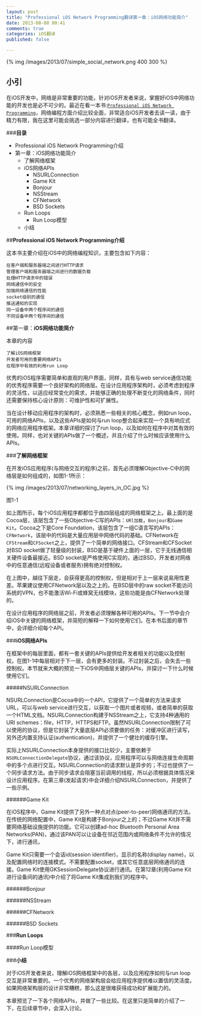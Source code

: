```yaml
---
layout: post
title: "Professional iOS Network Programming翻译第一章：iOS网络功能简介"
date: 2013-08-08 00:41
comments: true
categories: iOS翻译
published: false

---
```

{% img /images/2013/07/simple_social_network.png 400 300 %}


## **小引**

在iOS开发中，网络是非常重要的功能，针对iOS开发者来说，掌握好iOS中网络功能的开发也是必不可少的。最近在看一本书:[`Professional iOS Network Programming`](http://www.amazon.com/Professional-iOS-Network-Programming-Connecting/dp/1118362403)，网络编程方面介绍比较全面，非常适合iOS开发者去读一读，由于精力有限，我在这里可能会挑选一部分内容进行翻译，也有可能全书翻译。

<!--more-->

###**目录**
* Professional iOS Network Programming介绍
* 第一章：iOS网络功能简介
	* 了解网络框架
	* iOS网络APIs
		* NSURLConnection
		* Game Kit
		* Bonjour
		* NSStream
		* CFNetwork
		* BSD Sockets
	* Run Loops
		* Run Loop模型
	* 小结


##**Professional iOS Network Programming介绍**

这本书主要介绍在iOS中的网络编程知识，主要包含如下内容：

	在客户端和服务器端之间进行HTTP请求
	管理客户端和服务器端之间进行的数据负载
	处理HTTP请求中的错误
	网络通信中的安全
	加强网络通信的性能
	socket级别的通信
	推送通知的实现
	同一设备中两个程序间的通信
	不同设备中两个程序间的通信

##第一章：**iOS网络功能简介**

本章的内容

	了解iOS网络框架
	开发者可用的重要网络APIs
	在程序中有效的利用run Loop

优秀的iOS程序需要简单和直观的用户界面，同样，具有与web service通信功能的优秀程序需要一个良好架构的网络层。在设计应用程序架构时，必须考虑到程序的灵活性，以适应经常变化的需求，并能够正确的处理不断变化的网络条件，同时还需要保持核心设计原则：可维护性和可扩展性。

当在设计移动应用程序的架构时，必须熟悉一些相关的核心概念，例如run loop，可用的网络APIs，以及这些APIs是如何与run loop整合起来实现一个具有响应式的网络应用程序框架。本章详细的探讨了run loop，以及如何在程序中对其有效的使用。同样，也对关键的APIs做了一个概述，并且介绍了什么时候应该使用什么APIs。

###**了解网络框架**

在开发iOS应用程序(与网络交互的程序)之前，首先必须理解Objective-C中的网络层是如何组成的，如图1-1所示：

{% img /images/2013/07/networking_layers_in_OC.jpg %}

图1-1

如上图所示，每个iOS应用程序都都位于由四层组成的网络框架之上。最上面的是Cocoa层，该层包含了一些Objective-C写的APIs：`URl加载`，`Bonjour`和`Game Kit`。Cocoa之下是Core Foundation，该层包含了一组C语言写的APIs：`CFNetwork`，该层中的代码是大量应用层中网络代码的基础。CFNetwork在`CFStream`和`CFSocket`之上，提供了一个简单的网络接口。CFStream和CFSocket对BSD socket做了轻量级的封装，BSD是基于硬件上面的一层，它于无线通信相关硬件设备最接近。BSD socket是严格使用C实现的，通过BSD，开发者对网络中的任意通信(远程设备或者服务)拥有绝对控制权。

在上图中，越往下层走，会获得更高的控制权，但是相对于上一层来说易用性更差。苹果建议使用CFNetwork层以及之上的。在BSD层中的raw socket不能访问系统的VPN，也不能激活Wi-Fi或蜂窝无线模块，这些功能是由CFNetwork处理的。

在设计应用程序的网络层之前，开发者必须理解各种可用的APIs。下一节中会介绍iOS中关键的网络框架，并简短的解释一下如何使用它们。在本书后面的章节中，会详细介绍每个APi。


###**iOS网络APIs**

在框架中的每层里面，都有一套关键的APIs提供给开发者相关的功能以及控制权。在图1-1中每层相对于下一层，会有更多的封装。不过封装之后，会失去一些控制权。本节就来大概的预览一下iOS中网络层关键的APIs，并探讨一下什么时候使用它们。

#####NSURLConnection

NSURLConnection是Cocoa中的一个API，它提供了一个简单的方法来请求URL，可以与web service进行交互，以获取一个图片或者视频，或者简单的获取一个HTML文档。NSURLConnection构建于NSStream之上，它支持4种通用的URI schemes：file，HTTP，HTTPS和FTP。虽然NSURLConnection限制了可以使用的协议，但是它封装了大量底层API必须要做的任务：对缓冲区进行读写，另外还内置支持认证(authentication)，并提供了一个健壮的缓存引擎。

实际上NSURLConnection本身提供的接口比较少，主要依赖于`NSURLConnectionDelegate`协议，通过该协议，应用程序可以与网络连接生命周期中的多个点进行交互。NSURLConnection的请求默认是异步的；不过也提供了一个同步请求方法。由于同步请求会阻塞当前调用的线程，所以必须根据具体情况来设计应用程序。在第三章(发起请求)中会详细介绍NSURLConnection，并提供了一些示例。

######Game Kit

在iOS程序中，Game Kit提供了另外一种点对点(peer-to-peer)网络通讯的方法。在传统的网络配置中，Game Kit是构建于Bonjour之上的；不过Game Kit并不需要网络基础设施提供的功能。它可以创建ad-hoc Bluetooth Personal Area Networks(PAN)，通过该PAN可以让设备在邻近范围内或网络条件不允许的情况下，进行通讯，

Game Kit只需要一个会话id(session identifier)，显示的名称(display name)，以及配置网络时的连接模式。不需要配置socket，或其它任意底层网络通讯的连接。Game Kit使用GKSessionDelegate协议进行通讯。在第12章(利用Game Kit进行设备间的通讯)中介绍了将Game Kit集成到我们的程序中。

######Bonjour

######NSStream

######CFNetwork

######BSD Sockets

###**Run Loops**


####Run Loop模型


###**小结**

对于iOS开发者来说，理解iOS网络框架中的各层，以及应用程序如何与run loop交互是非常重要的。一个优秀的网络架构层会给应用程序提供难以置信的灵活度。如果网络架构层的设计非常糟糕，那么这是很难获得成功和扩展能力的。

本章预览了一下各个网络APIs，并做了一些比较。在这里只是简单的介绍了一下，在后续章节中，会深入讨论。

